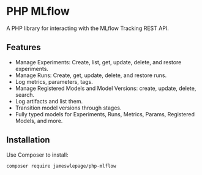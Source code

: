 # PHP MLflow

A PHP library for interacting with the MLflow Tracking REST API.

## Features

- Manage Experiments: Create, list, get, update, delete, and restore experiments.
- Manage Runs: Create, get, update, delete, and restore runs.
- Log metrics, parameters, tags.
- Manage Registered Models and Model Versions: create, update, delete, search.
- Log artifacts and list them.
- Transition model versions through stages.
- Fully typed models for Experiments, Runs, Metrics, Params, Registered Models, and more.

## Installation

Use Composer to install:

```bash
composer require jameswlepage/php-mlflow
```
